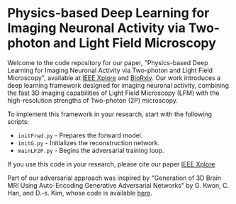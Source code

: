 # Physics-based Deep Learning for Imaging Neuronal Activity via Two-photon and Light Field Microscopy

Welcome to the code repository for our paper, "Physics-based Deep Learning for Imaging Neuronal Activity via Two-photon and Light Field Microscopy", available at [IEEE Xplore](https://ieeexplore.ieee.org/document/10141580) and [BioRxiv](https://www.biorxiv.org/content/10.1101/2022.10.11.511633v1.full.pdf). Our work introduces a deep learning framework designed for imaging neuronal activity, combining the fast 3D imaging capabilities of Light Field Microscopy (LFM) with the high-resolution strengths of Two-photon (2P) microscopy.

To implement this framework in your research, start with the following scripts:

- `initFrwd.py` - Prepares the forward model.
- `initG.py` - Initializes the reconstruction network.
- `mainLF2P.py` - Begins the adversarial training loop.
  
If you use this code in your research, please cite our paper [IEEE Xplore](https://ieeexplore.ieee.org/document/10141580)

Part of our adversarial approach was inspired by "Generation of 3D Brain MRI Using Auto-Encoding Generative Adversarial Networks" by G. Kwon, C. Han, and D.-s. Kim, whose code is available [here](https://github.com/cyclomon/3dbraingen).
